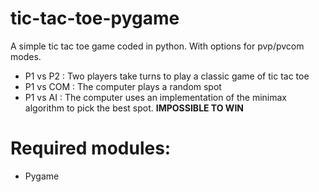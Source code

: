 # tic-tac-toe-pygame
A simple tic tac toe game coded in python. With options for pvp/pvcom modes.

- P1 vs P2  : Two players take turns to play a classic game of tic tac toe
- P1 vs COM : The computer plays a random spot
- P1 vs AI  : The computer uses an implementation of the minimax algorithm to pick the best spot.  **IMPOSSIBLE TO WIN**

# Required modules:
- Pygame
